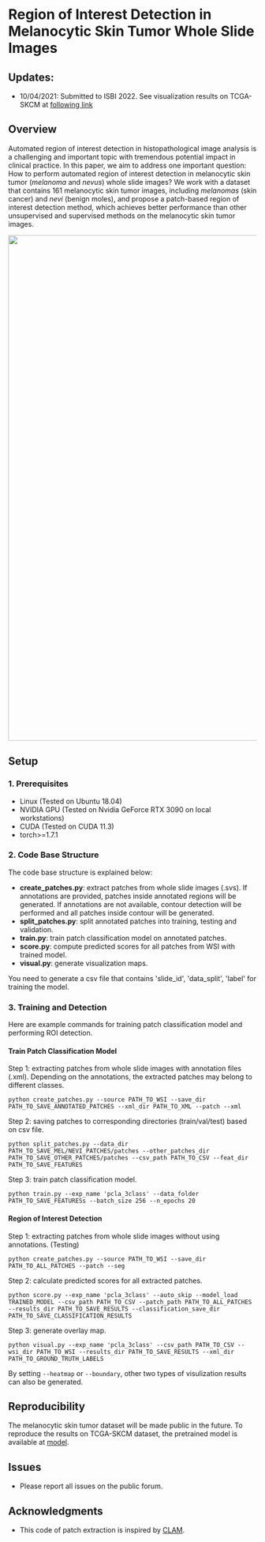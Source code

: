 # Region of Interest Detection in Melanocytic Skin Tumor Whole Slide Images

## Updates:
* 10/04/2021: Submitted to ISBI 2022. See visualization results on TCGA-SKCM at [following link]()

## Overview
Automated region of interest detection in histopathological image analysis is a challenging and important topic with tremendous potential impact in clinical practice. In this paper, we aim to address one important question: How to perform automated region of interest detection in melanocytic skin tumor (*melanoma* and *nevus*) whole slide images? We work with a dataset that contains 161 melanocytic skin tumor images, including *melanomas* (skin cancer) and *nevi* (benign moles), and propose a patch-based region of interest detection method, which achieves better performance than other unsupervised and supervised methods on the melanocytic skin tumor images.

<img src="https://github.com/roidetection/roi_detection/blob/master/main_fig.jpg" width="1024"/>

## Setup

### 1. Prerequisites
- Linux (Tested on Ubuntu 18.04)
- NVIDIA GPU (Tested on Nvidia GeForce RTX 3090 on local workstations)
- CUDA (Tested on CUDA 11.3)
- torch>=1.7.1

### 2. Code Base Structure
The code base structure is explained below: 
- **create_patches.py**: extract patches from whole slide images (.svs). If annotations are provided, patches inside annotated regions will be generated. If annotations are not available, contour detection will be performed and all patches inside contour will be generated.
- **split_patches.py**: split annotated patches into training, testing and validation.
- **train.py**: train patch classification model on annotated patches.
- **score.py**: compute predicted scores for all patches from WSI with trained model.
- **visual.py**: generate visualization maps.

You need to generate a csv file that contains 'slide_id', 'data_split', 'label' for training the model.

### 3. Training and Detection
Here are example commands for training patch classification model and performing ROI detection.

#### Train Patch Classification Model
Step 1: extracting patches from whole slide images with annotation files (.xml). Depending on the annotations, the extracted patches may belong to different classes.
```
python create_patches.py --source PATH_TO_WSI --save_dir PATH_TO_SAVE_ANNOTATED_PATCHES --xml_dir PATH_TO_XML --patch --xml
```
Step 2: saving patches to corresponding directories (train/val/test) based on csv file.
```
python split_patches.py --data_dir PATH_TO_SAVE_MEL/NEVI_PATCHES/patches --other_patches_dir PATH_TO_SAVE_OTHER_PATCHES/patches --csv_path PATH_TO_CSV --feat_dir PATH_TO_SAVE_FEATURES
```
Step 3: train patch classification model.
```
python train.py --exp_name 'pcla_3class' --data_folder PATH_TO_SAVE_FEATURESs --batch_size 256 --n_epochs 20
```
#### Region of Interest Detection
Step 1: extracting patches from whole slide images without using annotations. (Testing)
```
python create_patches.py --source PATH_TO_WSI --save_dir PATH_TO_ALL_PATCHES --patch --seg
```
Step 2: calculate predicted scores for all extracted patches.
```
python score.py --exp_name 'pcla_3class' --auto_skip --model_load TRAINED_MODEL --csv_path PATH_TO_CSV --patch_path PATH_TO_ALL_PATCHES --results_dir PATH_TO_SAVE_RESULTS --classification_save_dir PATH_TO_SAVE_CLASSIFICATION_RESULTS
```
Step 3: generate overlay map.
```
python visual.py --exp_name 'pcla_3class' --csv_path PATH_TO_CSV --wsi_dir PATH_TO_WSI --results_dir PATH_TO_SAVE_RESULTS --xml_dir PATH_TO_GROUND_TRUTH_LABELS
```
By setting `--heatmap` or `--boundary`, other two types of visulization results can also be generated.
## Reproducibility
The melanocytic skin tumor dataset will be made public in the future. To reproduce the results on TCGA-SKCM dataset, the pretrained model is available at [model]().

## Issues
- Please report all issues on the public forum.

## Acknowledgments
- This code of patch extraction is inspired by [CLAM](https://github.com/mahmoodlab/CLAM).

